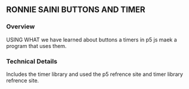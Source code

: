 ## RONNIE SAINI BUTTONS AND TIMER 



### Overview
USING WHAT we have learned about buttons a timers in p5 js maek a program that uses them.


### Technical Details

Includes the timer library and used the p5 refrence site and timer library refrence site.
